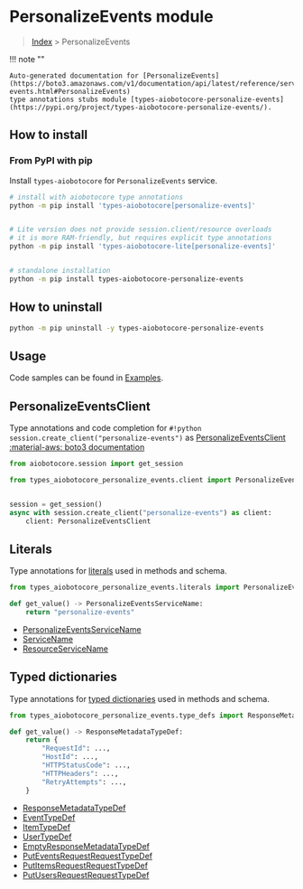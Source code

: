 # PersonalizeEvents module

> [Index](../README.md) > PersonalizeEvents


!!! note ""

    Auto-generated documentation for [PersonalizeEvents](https://boto3.amazonaws.com/v1/documentation/api/latest/reference/services/personalize-events.html#PersonalizeEvents)
    type annotations stubs module [types-aiobotocore-personalize-events](https://pypi.org/project/types-aiobotocore-personalize-events/).

## How to install



### From PyPI with pip

Install `types-aiobotocore` for `PersonalizeEvents` service.

```bash
# install with aiobotocore type annotations
python -m pip install 'types-aiobotocore[personalize-events]'


# Lite version does not provide session.client/resource overloads
# it is more RAM-friendly, but requires explicit type annotations
python -m pip install 'types-aiobotocore-lite[personalize-events]'


# standalone installation
python -m pip install types-aiobotocore-personalize-events
```



## How to uninstall

```bash
python -m pip uninstall -y types-aiobotocore-personalize-events
```

## Usage

Code samples can be found in [Examples](./usage.md).

## PersonalizeEventsClient

Type annotations and code completion for  `#!python session.create_client("personalize-events")` as [PersonalizeEventsClient](./client.md)
[:material-aws: boto3 documentation](https://boto3.amazonaws.com/v1/documentation/api/latest/reference/services/personalize-events.html#PersonalizeEvents.Client)

```python title="Usage example"
from aiobotocore.session import get_session

from types_aiobotocore_personalize_events.client import PersonalizeEventsClient


session = get_session()
async with session.create_client("personalize-events") as client:
    client: PersonalizeEventsClient
```








## Literals

Type annotations for [literals](./literals.md) used in methods and schema.

```python title="Usage example"
from types_aiobotocore_personalize_events.literals import PersonalizeEventsServiceName

def get_value() -> PersonalizeEventsServiceName:
    return "personalize-events"
```

- [PersonalizeEventsServiceName](./literals.md#personalizeeventsservicename)
- [ServiceName](./literals.md#servicename)
- [ResourceServiceName](./literals.md#resourceservicename)




## Typed dictionaries

Type annotations for [typed dictionaries](./type_defs.md) used in methods and schema.

```python title="Usage example"
from types_aiobotocore_personalize_events.type_defs import ResponseMetadataTypeDef

def get_value() -> ResponseMetadataTypeDef:
    return {
        "RequestId": ...,
        "HostId": ...,
        "HTTPStatusCode": ...,
        "HTTPHeaders": ...,
        "RetryAttempts": ...,
    }
```

- [ResponseMetadataTypeDef](./type_defs.md#responsemetadatatypedef)
- [EventTypeDef](./type_defs.md#eventtypedef)
- [ItemTypeDef](./type_defs.md#itemtypedef)
- [UserTypeDef](./type_defs.md#usertypedef)
- [EmptyResponseMetadataTypeDef](./type_defs.md#emptyresponsemetadatatypedef)
- [PutEventsRequestRequestTypeDef](./type_defs.md#puteventsrequestrequesttypedef)
- [PutItemsRequestRequestTypeDef](./type_defs.md#putitemsrequestrequesttypedef)
- [PutUsersRequestRequestTypeDef](./type_defs.md#putusersrequestrequesttypedef)

